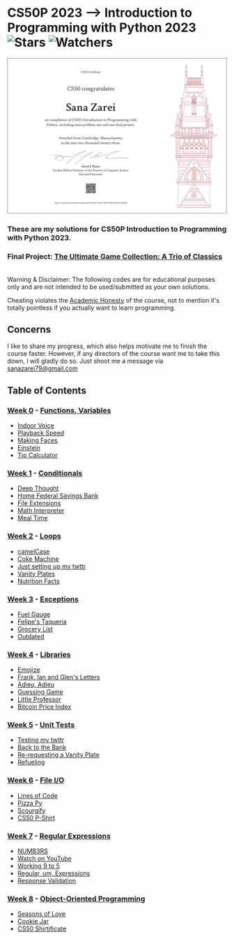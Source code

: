 # CS50P 2023 --> Introduction to Programming with Python 2023 ![Stars](https://img.shields.io/github/stars/sana-zarei/CS50P?color=brightgreen) ![Watchers](https://img.shields.io/github/watchers/sana-zarei/CS50P?label=Watchers)

[![Certificate](./static/CS50P-A4.png)](#?size=a4)
### These are my solutions for CS50P Introduction to Programming with Python 2023.
### Final Project: [The Ultimate Game Collection: A Trio of Classics](#)
<br/>
Warning & Disclaimer:
The following codes are for educational purposes only and are not intended to be used/submitted as your own solutions.

Cheating violates the [Academic Honesty](https://cs50.harvard.edu/python/2023/honesty/) of the course, not to mention it's totally pointless if you actually want to learn programming.

## Concerns
I like to share my progress, which also helps motivate me to finish the course faster. However, if any directors of the course want me to take this down, I will gladly do so. Just shoot me a message via <sanazarei79@gmail.com>
<br/>

## Table of Contents
### [Week 0](/Week%0/) - [Functions, Variables](https://cs50.harvard.edu/python/2023/weeks/0/)
- [Indoor Voice](/Week%0/Indoor/)
- [Playback Speed](/Week%0/Playback/)
- [Making Faces](/Week%0/Faces/)
- [Einstein](/Week%0/Einstein/)
- [Tip Calculator](/Week%0/Tip/)

### [Week 1](/Week%1/) - [Conditionals](https://cs50.harvard.edu/python/2023/weeks/1/)
- [Deep Thought](/Week%1/Deep/)
- [Home Federal Savings Bank](/Week%1/Bank/)
- [File Extensions](/Week%1/Extensions/)
- [Math Interpreter](/Week%1/Interpreter/)
- [Meal Time](/Week%1/Meal/)

### [Week 2](/Week%2/) - [Loops](https://cs50.harvard.edu/python/2023/weeks/2/)
- [camelCase](/Week%2/Camel/)
- [Coke Machine](/Week%2/Coke/)
- [Just setting up my twttr](/Week%2/Twttr/)
- [Vanity Plates](/Week%2/Plates/)
- [Nutrition Facts](/Week%2/Nutrition/)

### [Week 3](/Week%3/) - [Exceptions](https://cs50.harvard.edu/python/2023/weeks/3/)
- [Fuel Gauge](/Week%3/Fuel/)
- [Felipe's Taqueria](/Week%3/Taqueria/)
- [Grocery List](/Week%3/Grocery/)
- [Outdated](/Week%3/Outdated/)

### [Week 4](/Week%4/) - [Libraries](https://cs50.harvard.edu/python/2023/weeks/4/)
- [Emojize](/Week%4/Emojize/)
- [Frank, Ian and Glen's Letters](/Week%4/Figlet/)
- [Adieu, Adieu](/Week%4/Adieu/)
- [Guessing Game](/Week%4/Game/)
- [Little Professor](/Week%4/Professor/)
- [Bitcoin Price Index](/Week%4/Bitcoin/)

### [Week 5](/Week%5/) - [Unit Tests](https://cs50.harvard.edu/python/2023/weeks/5/)
- [Testing my twttr](/Week%5/Test_twttr/)
- [Back to the Bank](/Week%5/Test_bank/)
- [Re-requesting a Vanity Plate](/Week%5/Test_plates/)
- [Refueling](/Week%5/Test_fuel/)

### [Week 6](/Week%6/) - [File I/O](https://cs50.harvard.edu/python/2023/weeks/6/)
- [Lines of Code](/Week%6/Lines/)
- [Pizza Py](/Week%6/Pizza/)
- [Scourgify](/Week%6/Scourgify/)
- [CS50 P-Shirt](/Week%6/Shirt/)

### [Week 7](/Week%7/) - [Regular Expressions](https://cs50.harvard.edu/python/2023/weeks/7/)
- [NUMB3RS](/Week%7/Numb3rs/)
- [Watch on YouTube](/Week%7/Watch/)
- [Working 9 to 5](/Week%7/Working/)
- [Regular, um, Expressions](/Week%7/Um/)
- [Response Validation](/Week%7/Response/)

### [Week 8](/Week%8/) - [Object-Oriented Programming](https://cs50.harvard.edu/python/2023/weeks/8)
- [Seasons of Love](/Week%8/Seasons/)
- [Cookie Jar](/Week%8/Jar/)
- [CS50 Shirtificate](/Week%8/Shirtificate/)
